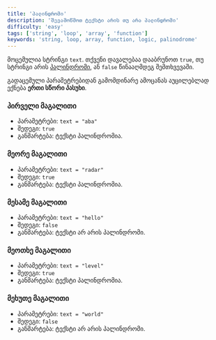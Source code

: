```yaml
---
title: 'პალინდრომი'
description: 'შევამოწმოთ ტექსტი არის თუ არა პალინდრომი'
difficulty: 'easy'
tags: ['string', 'loop', 'array', 'function']
keywords: 'string, loop, array, function, logic, palinodrome'
---
```


მოცემულია სტრინგი `text`.
თქვენი დავალებაა დააბრუნოთ `true`, თუ სტრინგი არის [პალინდრომი](https://ka.wikipedia.org/wiki/პალინდრომი), ან `false` წინააღმდეგ შემთხვევაში.

გადაცემული პარამეტრებიდან გამომდინარე ამოცანას აუცილებლად ექნება **ერთი სწორი პასუხი**.

### პირველი მაგალითი

- პარამეტრები: `text = "aba"`
- შედეგი: `true`
- განმარტება: ტექსტი პალინდრომია.


### მეორე მაგალითი

- პარამეტრები: `text = "radar"`
- შედეგი: `true`
- განმარტება: ტექსტი პალინდრომია.

### მესამე მაგალითი

- პარამეტრები: `text = "hello"`
- შედეგი: `false`
- განმარტება: ტექსტი არ არის პალინდრომი.

### მეოთხე მაგალითი

- პარამეტრები: `text = "level"`
- შედეგი: `true`
- განმარტება: ტექსტი პალინდრომია.

### მეხუთე მაგალითი

- პარამეტრები: `text = "world"`
- შედეგი: `false`
- განმარტება: ტექსტი არ არის პალინდრომი.